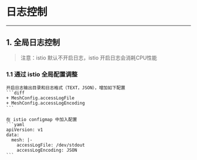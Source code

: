 # 日志控制
---
## 1. 全局日志控制

> 注意：istio 默认不开启日志，istio 开启日志会消耗CPU性能

### 1.1 通过 istio 全局配置调整
    开启日志输出目录和日志格式（TEXT，JSON），增加如下配置
    ```diff
    + MeshConfig.accessLogFile
    + MeshConfig.accessLogEncoding
    ```

    在 istio configmap 中加入配置
    ```yaml
    apiVersion: v1
    data:
      mesh: |-
        accessLogFile: /dev/stdout
        accessLogEncoding: JSON
    ```

